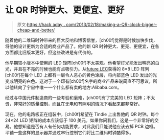 # 让 QR 时钟更大、更便宜、更好

> 原文:[https://hack aday . com/2013/02/18/making-a-QR-clock-bigger-cheap-and-better/](https://hackaday.com/2013/02/18/making-a-qr-clock-bigger-cheaper-and-better/)

随着他的二维码时钟带来的巨大反响和博客信誉，[ch00f]觉得是时候加快步伐，将他的设计更新为合适的商业产品了。他的新 QR 时钟更大、更亮、更便宜，在各方面都比旧版本更好，但这些改进是有代价的。

他早期较小版本中使用的 LED 矩阵[ch00f]不太美观。他希望灯光能发出明亮的白光，并且在不亮的时候也能有点吸引力。从[future LEC](http://futurlec.com/LEDMatrix.shtml)获得的 8×8 LED 阵列[ch00f]在每个 LED 上都有一层令人恶心的黄色涂层，将内部蓝色 LED 发出的光变成明亮的白色。这对于一个印有[ch00f]名字的商业产品来说简直不可思议，所以他转向了宇宙中唯一一个什么都有卖的地方:Alibaba.com。

经过与中国元件制造商的一些考验和磨难，[ch00f]有了完美的 LED 矩阵；不太贵，非常好的质量控制，而且在无电和有照明的情况下看起来都非常好。

现在，他的电路板正在组装中，[ch00f]希望在 Tindie 上出售他的 QR 时钟。每个 24×24 LED 矩阵的成本应该低于 100 美元，如果你问我们，这是一个非常好的交易。他想知道是否有人有任何功能要求，对此我们只能说他应该去掉 PCB 边框。平铺一些这样的显示器并通过串行控制它们将比二维码时钟酷得多。